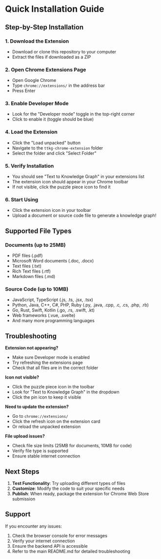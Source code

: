 # Quick Installation Guide

## Step-by-Step Installation

### 1. Download the Extension
- Download or clone this repository to your computer
- Extract the files if downloaded as a ZIP

### 2. Open Chrome Extensions Page
- Open Google Chrome
- Type `chrome://extensions/` in the address bar
- Press Enter

### 3. Enable Developer Mode
- Look for the "Developer mode" toggle in the top-right corner
- Click to enable it (toggle should be blue)

### 4. Load the Extension
- Click the "Load unpacked" button
- Navigate to the `ttkg-chrome-extension` folder
- Select the folder and click "Select Folder"

### 5. Verify Installation
- You should see "Text to Knowledge Graph" in your extensions list
- The extension icon should appear in your Chrome toolbar
- If not visible, click the puzzle piece icon to find it

### 6. Start Using
- Click the extension icon in your toolbar
- Upload a document or source code file to generate a knowledge graph!

## Supported File Types

### Documents (up to 25MB)
- PDF files (.pdf)
- Microsoft Word documents (.doc, .docx)
- Text files (.txt)
- Rich Text files (.rtf)
- Markdown files (.md)

### Source Code (up to 10MB)
- JavaScript, TypeScript (.js, .ts, .jsx, .tsx)
- Python, Java, C++, C#, PHP, Ruby (.py, .java, .cpp, .c, .cs, .php, .rb)
- Go, Rust, Swift, Kotlin (.go, .rs, .swift, .kt)
- Web frameworks (.vue, .svelte)
- And many more programming languages

## Troubleshooting

**Extension not appearing?**
- Make sure Developer mode is enabled
- Try refreshing the extensions page
- Check that all files are in the correct folder

**Icon not visible?**
- Click the puzzle piece icon in the toolbar
- Look for "Text to Knowledge Graph" in the dropdown
- Click the pin icon to keep it visible

**Need to update the extension?**
- Go to `chrome://extensions/`
- Click the refresh icon on the extension card
- Or reload the unpacked extension

**File upload issues?**
- Check file size limits (25MB for documents, 10MB for code)
- Verify file type is supported
- Ensure stable internet connection

## Next Steps

1. **Test Functionality**: Try uploading different types of files
2. **Customize**: Modify the code to suit your specific needs
3. **Publish**: When ready, package the extension for Chrome Web Store submission

## Support

If you encounter any issues:
1. Check the browser console for error messages
2. Verify your internet connection
3. Ensure the backend API is accessible
4. Refer to the main README.md for detailed troubleshooting 